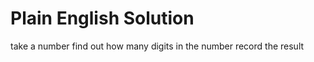 # Plain English Solution

<!-- Given a number, count the number of digits. For example: -->

take a number
find out how many digits in the number
record the result